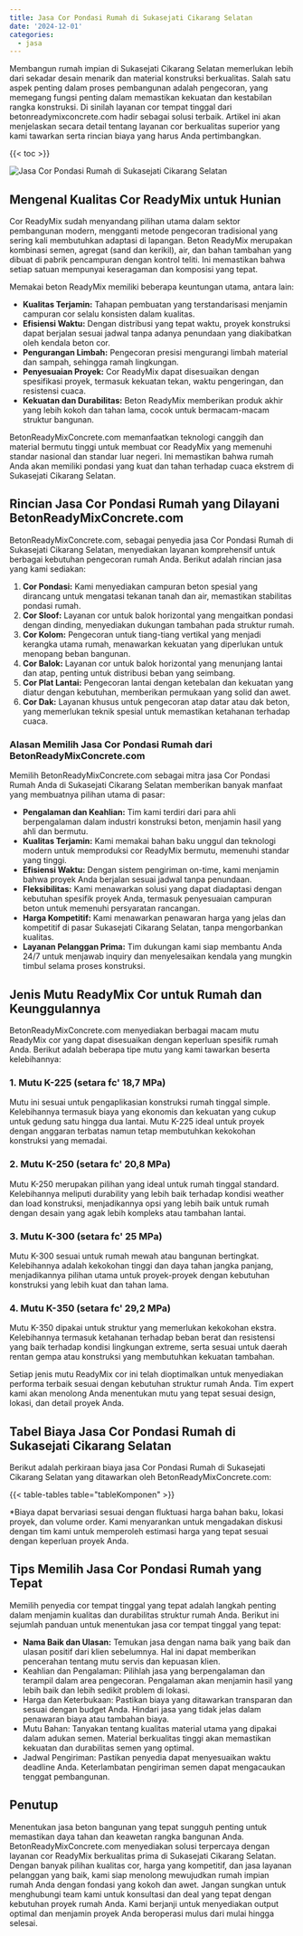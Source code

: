 ```yaml
---
title: Jasa Cor Pondasi Rumah di Sukasejati Cikarang Selatan
date: '2024-12-01'
categories:
  - jasa
---
```


Membangun rumah impian di Sukasejati Cikarang Selatan memerlukan lebih dari sekadar desain menarik dan material konstruksi berkualitas. Salah satu aspek penting dalam proses pembangunan adalah pengecoran, yang memegang fungsi penting dalam memastikan kekuatan dan kestabilan rangka konstruksi. Di sinilah layanan cor tempat tinggal dari betonreadymixconcrete.com hadir sebagai solusi terbaik. Artikel ini akan menjelaskan secara detail tentang layanan cor berkualitas superior yang kami tawarkan serta rincian biaya yang harus Anda pertimbangkan.

{{< toc >}}

![Jasa Cor Pondasi Rumah di Sukasejati Cikarang Selatan](https://betoncor8.github.io/cor/harga-beton-readymix-concrete%20(24).png)

## Mengenal Kualitas Cor ReadyMix untuk Hunian

Cor ReadyMix sudah menyandang pilihan utama dalam sektor pembangunan modern, mengganti metode pengecoran tradisional yang sering kali membutuhkan adaptasi di lapangan. Beton ReadyMix merupakan kombinasi semen, agregat (sand dan kerikil), air, dan bahan tambahan yang dibuat di pabrik pencampuran dengan kontrol teliti. Ini memastikan bahwa setiap satuan mempunyai keseragaman dan komposisi yang tepat.

Memakai beton ReadyMix memiliki beberapa keuntungan utama, antara lain:

- **Kualitas Terjamin:** Tahapan pembuatan yang terstandarisasi menjamin campuran cor selalu konsisten dalam kualitas.
- **Efisiensi Waktu:** Dengan distribusi yang tepat waktu, proyek konstruksi dapat berjalan sesuai jadwal tanpa adanya penundaan yang diakibatkan oleh kendala beton cor.
- **Pengurangan Limbah:** Pengecoran presisi mengurangi limbah material dan sampah, sehingga ramah lingkungan.
- **Penyesuaian Proyek:** Cor ReadyMix dapat disesuaikan dengan spesifikasi proyek, termasuk kekuatan tekan, waktu pengeringan, dan resistensi cuaca.
- **Kekuatan dan Durabilitas:** Beton ReadyMix memberikan produk akhir yang lebih kokoh dan tahan lama, cocok untuk bermacam-macam struktur bangunan.

BetonReadyMixConcrete.com memanfaatkan teknologi canggih dan material bermutu tinggi untuk membuat cor ReadyMix yang memenuhi standar nasional dan standar luar negeri. Ini memastikan bahwa rumah Anda akan memiliki pondasi yang kuat dan tahan terhadap cuaca ekstrem di Sukasejati Cikarang Selatan.

## Rincian Jasa Cor Pondasi Rumah yang Dilayani BetonReadyMixConcrete.com

BetonReadyMixConcrete.com, sebagai penyedia jasa Cor Pondasi Rumah di Sukasejati Cikarang Selatan, menyediakan layanan komprehensif untuk berbagai kebutuhan pengecoran rumah Anda. Berikut adalah rincian jasa yang kami sediakan:

1. **Cor Pondasi:** Kami menyediakan campuran beton spesial yang dirancang untuk mengatasi tekanan tanah dan air, memastikan stabilitas pondasi rumah.
2. **Cor Sloof:** Layanan cor untuk balok horizontal yang mengaitkan pondasi dengan dinding, menyediakan dukungan tambahan pada struktur rumah.
3. **Cor Kolom:** Pengecoran untuk tiang-tiang vertikal yang menjadi kerangka utama rumah, menawarkan kekuatan yang diperlukan untuk menopang beban bangunan.
4. **Cor Balok:** Layanan cor untuk balok horizontal yang menunjang lantai dan atap, penting untuk distribusi beban yang seimbang.
5. **Cor Plat Lantai:** Pengecoran lantai dengan ketebalan dan kekuatan yang diatur dengan kebutuhan, memberikan permukaan yang solid dan awet.
6. **Cor Dak:** Layanan khusus untuk pengecoran atap datar atau dak beton, yang memerlukan teknik spesial untuk memastikan ketahanan terhadap cuaca.

### Alasan Memilih Jasa Cor Pondasi Rumah dari BetonReadyMixConcrete.com

Memilih BetonReadyMixConcrete.com sebagai mitra jasa Cor Pondasi Rumah Anda di Sukasejati Cikarang Selatan memberikan banyak manfaat yang membuatnya pilihan utama di pasar:

- **Pengalaman dan Keahlian:** Tim kami terdiri dari para ahli berpengalaman dalam industri konstruksi beton, menjamin hasil yang ahli dan bermutu.
- **Kualitas Terjamin:** Kami memakai bahan baku unggul dan teknologi modern untuk memproduksi cor ReadyMix bermutu, memenuhi standar yang tinggi.
- **Efisiensi Waktu:** Dengan sistem pengiriman on-time, kami menjamin bahwa proyek Anda berjalan sesuai jadwal tanpa penundaan.
- **Fleksibilitas:** Kami menawarkan solusi yang dapat diadaptasi dengan kebutuhan spesifik proyek Anda, termasuk penyesuaian campuran beton untuk memenuhi persyaratan rancangan.
- **Harga Kompetitif:** Kami menawarkan penawaran harga yang jelas dan kompetitif di pasar Sukasejati Cikarang Selatan, tanpa mengorbankan kualitas.
- **Layanan Pelanggan Prima:** Tim dukungan kami siap membantu Anda 24/7 untuk menjawab inquiry dan menyelesaikan kendala yang mungkin timbul selama proses konstruksi.

## Jenis Mutu ReadyMix Cor untuk Rumah dan Keunggulannya

BetonReadyMixConcrete.com menyediakan berbagai macam mutu ReadyMix cor yang dapat disesuaikan dengan keperluan spesifik rumah Anda. Berikut adalah beberapa tipe mutu yang kami tawarkan beserta kelebihannya:

### 1\. Mutu K-225 (setara fc' 18,7 MPa)

Mutu ini sesuai untuk pengaplikasian konstruksi rumah tinggal simple. Kelebihannya termasuk biaya yang ekonomis dan kekuatan yang cukup untuk gedung satu hingga dua lantai. Mutu K-225 ideal untuk proyek dengan anggaran terbatas namun tetap membutuhkan kekokohan konstruksi yang memadai.

### 2\. Mutu K-250 (setara fc' 20,8 MPa)

Mutu K-250 merupakan pilihan yang ideal untuk rumah tinggal standard. Kelebihannya meliputi durability yang lebih baik terhadap kondisi weather dan load konstruksi, menjadikannya opsi yang lebih baik untuk rumah dengan desain yang agak lebih kompleks atau tambahan lantai.

### 3\. Mutu K-300 (setara fc' 25 MPa)

Mutu K-300 sesuai untuk rumah mewah atau bangunan bertingkat. Kelebihannya adalah kekokohan tinggi dan daya tahan jangka panjang, menjadikannya pilihan utama untuk proyek-proyek dengan kebutuhan konstruksi yang lebih kuat dan tahan lama.

### 4\. Mutu K-350 (setara fc' 29,2 MPa)

Mutu K-350 dipakai untuk struktur yang memerlukan kekokohan ekstra. Kelebihannya termasuk ketahanan terhadap beban berat dan resistensi yang baik terhadap kondisi lingkungan extreme, serta sesuai untuk daerah rentan gempa atau konstruksi yang membutuhkan kekuatan tambahan.

Setiap jenis mutu ReadyMix cor ini telah dioptimalkan untuk menyediakan performa terbaik sesuai dengan kebutuhan struktur rumah Anda. Tim expert kami akan menolong Anda menentukan mutu yang tepat sesuai design, lokasi, dan detail proyek Anda.

## Tabel Biaya Jasa Cor Pondasi Rumah di Sukasejati Cikarang Selatan

Berikut adalah perkiraan biaya jasa Cor Pondasi Rumah di Sukasejati Cikarang Selatan yang ditawarkan oleh BetonReadyMixConcrete.com:

{{< table-tables table="tableKomponen" >}}

\*Biaya dapat bervariasi sesuai dengan fluktuasi harga bahan baku, lokasi proyek, dan volume order. Kami menyarankan untuk mengadakan diskusi dengan tim kami untuk memperoleh estimasi harga yang tepat sesuai dengan keperluan proyek Anda.

## Tips Memilih Jasa Cor Pondasi Rumah yang Tepat

Memilih penyedia cor tempat tinggal yang tepat adalah langkah penting dalam menjamin kualitas dan durabilitas struktur rumah Anda. Berikut ini sejumlah panduan untuk menentukan jasa cor tempat tinggal yang tepat:

- **Nama Baik dan Ulasan:** Temukan jasa dengan nama baik yang baik dan ulasan positif dari klien sebelumnya. Hal ini dapat memberikan pencerahan tentang mutu servis dan kepuasan klien.
- Keahlian dan Pengalaman: Pilihlah jasa yang berpengalaman dan terampil dalam area pengecoran. Pengalaman akan menjamin hasil yang lebih baik dan lebih sedikit problem di lokasi.
- Harga dan Keterbukaan: Pastikan biaya yang ditawarkan transparan dan sesuai dengan budget Anda. Hindari jasa yang tidak jelas dalam penawaran biaya atau tambahan biaya.
- Mutu Bahan: Tanyakan tentang kualitas material utama yang dipakai dalam adukan semen. Material berkualitas tinggi akan memastikan kekuatan dan durabilitas semen yang optimal.
- Jadwal Pengiriman: Pastikan penyedia dapat menyesuaikan waktu deadline Anda. Keterlambatan pengiriman semen dapat mengacaukan tenggat pembangunan.

## Penutup

Menentukan jasa beton bangunan yang tepat sungguh penting untuk memastikan daya tahan dan keawetan rangka bangunan Anda. BetonReadyMixConcrete.com menyediakan solusi terpercaya dengan layanan cor ReadyMix berkualitas prima di Sukasejati Cikarang Selatan. Dengan banyak pilihan kualitas cor, harga yang kompetitif, dan jasa layanan pelanggan yang baik, kami siap menolong mewujudkan rumah impian rumah Anda dengan fondasi yang kokoh dan awet. Jangan sungkan untuk menghubungi team kami untuk konsultasi dan deal yang tepat dengan kebutuhan proyek rumah Anda. Kami berjanji untuk menyediakan output optimal dan menjamin proyek Anda beroperasi mulus dari mulai hingga selesai.
